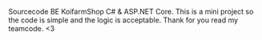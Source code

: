 Sourcecode BE KoifarmShop C# & ASP.NET Core.
This is a mini project so the code is simple and the logic is acceptable.
Thank for you read my teamcode.
<3

